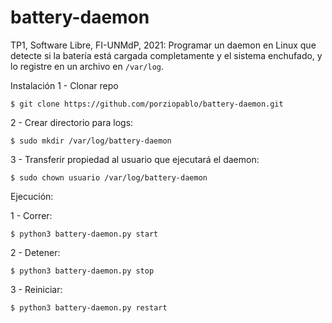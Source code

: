# battery-daemon
TP1, Software Libre, FI-UNMdP, 2021: Programar un daemon en Linux que detecte si la batería está cargada completamente y el sistema enchufado, y lo registre en un archivo en `/var/log`. 

Instalación
1 - Clonar repo

`$ git clone https://github.com/porziopablo/battery-daemon.git`

2 - Crear directorio para logs:

`$ sudo mkdir /var/log/battery-daemon`

3 - Transferir propiedad al usuario que ejecutará el daemon:

`$ sudo chown usuario /var/log/battery-daemon`

Ejecución:

1 - Correr: 

`$ python3 battery-daemon.py start`

2 - Detener: 

`$ python3 battery-daemon.py stop`


3 - Reiniciar:

`$ python3 battery-daemon.py restart`

